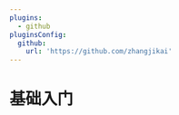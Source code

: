 ```yaml
---
plugins:
  - github
pluginsConfig:
  github:
    url: 'https://github.com/zhangjikai'
---
```


# 基础入门

### 

